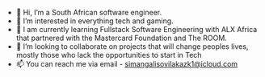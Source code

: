 - 👋 Hi, I’m a South African software engineer.
- 👀 I’m interested in everything tech and gaming. 
- 🌱 I am currently learning Fullstack Software Engineering with ALX Africa that partnered with the Mastercard Foundation and The ROOM.
- 💞️ I’m looking to collaborate on projects that will change peoples lives, mostly those who lack the opportunities to start in Tech
- 📫 You can reach me via email - simangalisovilakazk1@icloud.com

<!---
TheCodingPantsula/TheCodingPantsula is a ✨ special ✨ repository because its `README.md` (this file) appears on your GitHub profile.
You can click the Preview link to take a look at your changes.
--->
